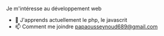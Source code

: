 Je m'intéresse au développement web
- 🌱 J'apprends actuellement  le php, le javascrit
- 📫 Comment me joindre papaousseynoud689@gmail.com
